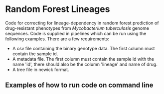 # Random Forest Lineages
Code for correcting for lineage-dependency in random forest prediction of drug-resistant phenotypes from *Mycobacterium tuberculosis* genome sequences.
Code is supplied in pipelines which can be run using the following examples. 
There are a few requirements:
* A csv file containing the binary genotype data. The first column must contain the sample id.
* A metadata file. The first column must contain the sample id with the name 'id', there should also be the column 'lineage' and name of drug. 
* A tree file in newick format. 

## Examples of how to run code on command line

